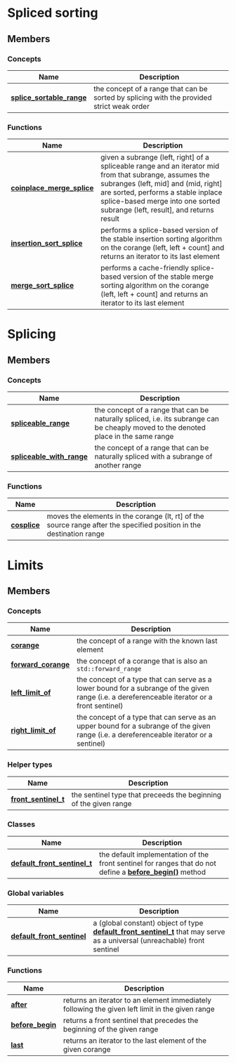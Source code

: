 # Spliced sorting
## Members
### Concepts

| Name | Description |
|---|---|
| [**splice_sortable_range**](#splice_sortable_range) | the concept of a range that can be sorted by splicing with the provided strict weak order |

### Functions

| Name | Description |
|---|---|
| [**coinplace_merge_splice**](#coinplace_merge_splice) | given a subrange (left, right] of a spliceable range and an iterator mid from that subrange, assumes the subranges (left, mid] and (mid, right] are sorted, performs a stable inplace splice-based merge into one sorted subrange (left, result], and returns result |
| [**insertion_sort_splice**](#insertion_sort_splice) | performs a splice-based version of the stable insertion sorting algorithm on the corange (left, left + count] and returns an iterator to its last element |
| [**merge_sort_splice**](#merge_sort_splice) | performs a cache-friendly splice-based version of the stable merge sorting algorithm on the corange (left, left + count] and returns an iterator to its last element |

# Splicing
## Members
### Concepts

| Name | Description |
|---|---|
| [**spliceable_range**](#spliceable_range) | the concept of a range that can be naturally spliced, i.e. its subrange can be cheaply moved to the denoted place in the same range |
| [**spliceable_with_range**](#spliceable_with_range) | the concept of a range that can be naturally spliced with a subrange of another range |

### Functions

| Name | Description |
|---|---|
| [**cosplice**](#cosplice) | moves the elements in the corange (lt, rt] of the source range after the specified position in the destination range |

# Limits
## Members
### Concepts

| Name | Description |
|---|---|
| [**corange**](#corange) | the concept of a range with the known last element |
| [**forward_corange**](#forward_corange) | the concept of a corange that is also an `std::forward_range` |
| [**left_limit_of**](#left_limit_of) | the concept of a type that can serve as a lower bound for a subrange of the given range (i.e. a dereferenceable iterator or a front sentinel) |
| [**right_limit_of**](#right_limit_of) | the concept of a type that can serve as an upper bound for a subrange of the given range (i.e. a dereferenceable iterator or a sentinel) |

### Helper types

| Name | Description |
|---|---|
| [**front_sentinel_t**](#front_sentinel_t) | the sentinel type that preceeds the beginning of the given range |

### Classes

| Name | Description |
|---|---|
| [**default_front_sentinel_t**](#default_front_sentinel_t) | the default implementation of the front sentinel for ranges that do not define a [**before_begin()**](#before_begin) method |

### Global variables

| Name | Description |
|---|---|
| [**default_front_sentinel**](#default_front_sentinel) | a (global constant) object of type [**default_front_sentinel_t**](#default_front_sentinel_t) that may serve as a universal (unreachable) front sentinel |

### Functions

| Name | Description |
|---|---|
| [**after**](#after) | returns an iterator to an element immediately following the given left limit in the given range |
| [**before_begin**](#before_begin) | returns a front sentinel that precedes the beginning of the given range |
| [**last**](#last) | returns an iterator to the last element of the given corange |
